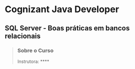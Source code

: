 # Cognizant Java Developer


## SQL Server - Boas práticas em bancos relacionais

> ### Sobre o Curso
> Instrutora: ****
> 
